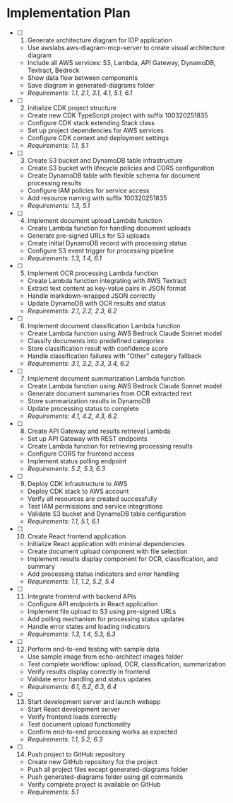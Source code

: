 # Implementation Plan

- [ ] 1. Generate architecture diagram for IDP application
    - Use awslabs.aws-diagram-mcp-server to create visual architecture diagram
    - Include all AWS services: S3, Lambda, API Gateway, DynamoDB, Textract, Bedrock
    - Show data flow between components
    - Save diagram in generated-diagrams folder
    - _Requirements: 1.1, 2.1, 3.1, 4.1, 5.1, 6.1_

- [ ] 2. Initialize CDK project structure
    - Create new CDK TypeScript project with suffix 100320251835
    - Configure CDK stack extending Stack class
    - Set up project dependencies for AWS services
    - Configure CDK context and deployment settings
    - _Requirements: 1.1, 5.1_

- [ ] 3. Create S3 bucket and DynamoDB table infrastructure
    - Create S3 bucket with lifecycle policies and CORS configuration
    - Create DynamoDB table with flexible schema for document processing results
    - Configure IAM policies for service access
    - Add resource naming with suffix 100320251835
    - _Requirements: 1.3, 5.1_

- [ ] 4. Implement document upload Lambda function
    - Create Lambda function for handling document uploads
    - Generate pre-signed URLs for S3 uploads
    - Create initial DynamoDB record with processing status
    - Configure S3 event trigger for processing pipeline
    - _Requirements: 1.3, 1.4, 6.1_

- [ ] 5. Implement OCR processing Lambda function
    - Create Lambda function integrating with AWS Textract
    - Extract text content as key-value pairs in JSON format
    - Handle markdown-wrapped JSON correctly
    - Update DynamoDB with OCR results and status
    - _Requirements: 2.1, 2.2, 2.3, 6.2_

- [ ] 6. Implement document classification Lambda function
    - Create Lambda function using AWS Bedrock Claude Sonnet model
    - Classify documents into predefined categories
    - Store classification result with confidence score
    - Handle classification failures with "Other" category fallback
    - _Requirements: 3.1, 3.2, 3.3, 3.4, 6.2_

- [ ] 7. Implement document summarization Lambda function
    - Create Lambda function using AWS Bedrock Claude Sonnet model
    - Generate document summaries from OCR extracted text
    - Store summarization results in DynamoDB
    - Update processing status to complete
    - _Requirements: 4.1, 4.2, 4.3, 6.2_

- [ ] 8. Create API Gateway and results retrieval Lambda
    - Set up API Gateway with REST endpoints
    - Create Lambda function for retrieving processing results
    - Configure CORS for frontend access
    - Implement status polling endpoint
    - _Requirements: 5.2, 5.3, 6.3_

- [ ] 9. Deploy CDK infrastructure to AWS
    - Deploy CDK stack to AWS account
    - Verify all resources are created successfully
    - Test IAM permissions and service integrations
    - Validate S3 bucket and DynamoDB table configuration
    - _Requirements: 1.1, 5.1, 6.1_

- [ ] 10. Create React frontend application
    - Initialize React application with minimal dependencies
    - Create document upload component with file selection
    - Implement results display component for OCR, classification, and summary
    - Add processing status indicators and error handling
    - _Requirements: 1.1, 1.2, 5.2, 5.4_

- [ ] 11. Integrate frontend with backend APIs
    - Configure API endpoints in React application
    - Implement file upload to S3 using pre-signed URLs
    - Add polling mechanism for processing status updates
    - Handle error states and loading indicators
    - _Requirements: 1.3, 1.4, 5.3, 6.3_

- [ ] 12. Perform end-to-end testing with sample data
    - Use sample image from echo-architect images folder
    - Test complete workflow: upload, OCR, classification, summarization
    - Verify results display correctly in frontend
    - Validate error handling and status updates
    - _Requirements: 6.1, 6.2, 6.3, 6.4_

- [ ] 13. Start development server and launch webapp
    - Start React development server
    - Verify frontend loads correctly
    - Test document upload functionality
    - Confirm end-to-end processing works as expected
    - _Requirements: 1.1, 5.2, 6.3_

- [ ] 14. Push project to GitHub repository
    - Create new GitHub repository for the project
    - Push all project files except generated-diagrams folder
    - Push generated-diagrams folder using git commands
    - Verify complete project is available on GitHub
    - _Requirements: 5.1_

